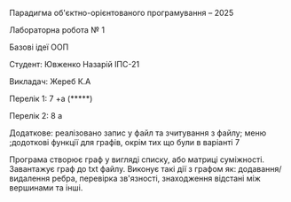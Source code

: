 Парадигма об'єктно-орієнтованого програмування – 2025

Лабораторна робота № 1

Базові ідеї ООП


Студент: Ювженко Назарій ІПС-21 

Викладач: Жереб К.А


Перелік 1: 7 +a (*****)

Перелік 2: 8 а

Додаткове: реалізовано запис у файл та зчитування з файлу; меню ;додоткові функції для графів, окрім тих що були в варіанті 7
           
Програма створює граф у вигляді списку, або матриці суміжності. Завантажує граф до txt файлу. Виконує такі дії з графом як: додавання/видалення ребра, перевірка зв'язності, знаходження відстані між вершинами та інші.
